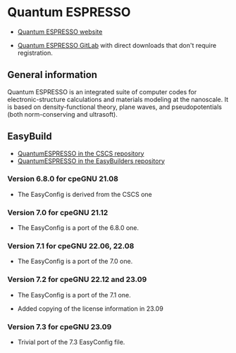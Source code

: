 # Quantum ESPRESSO

  * [Quantum ESPRESSO website](https://www.quantum-espresso.org/)
  
  * [Quantum ESPRESSO GitLab](https://gitlab.com/QEF/q-e)
    with direct downloads that don't require registration.


## General information

Quantum ESPRESSO is an integrated suite of computer codes for 
electronic-structure calculations and materials modeling at the nanoscale. It is
based on density-functional theory, plane waves, and pseudopotentials (both 
norm-conserving and ultrasoft).


## EasyBuild

  * [QuantumESPRESSO in the CSCS repository](https://github.com/easybuilders/CSCS/tree/master/easybuild/easyconfigs/q/QuantumESPRESSO)
  * [QuantumESPRESSO in the EasyBuilders repository](https://github.com/easybuilders/easybuild-easyconfigs/tree/develop/easybuild/easyconfigs/q/QuantumESPRESSO)


### Version 6.8.0 for cpeGNU 21.08

  * The EasyConfig is derived from the CSCS one


### Version 7.0 for cpeGNU 21.12

  * The EasyConfig is a port of the 6.8.0 one.


### Version 7.1 for cpeGNU 22.06, 22.08

  * The EasyConfig is a port of the 7.0 one. 
  

### Version 7.2 for cpeGNU 22.12 and 23.09

  * The EasyConfig is a port of the 7.1 one. 

  * Added copying of the license information in 23.09
  
### Version 7.3 for cpeGNU 23.09

  * Trivial port of the 7.3 EasyConfig file.
